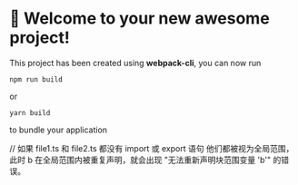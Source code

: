 # 🚀 Welcome to your new awesome project!

This project has been created using **webpack-cli**, you can now run

```
npm run build
```

or

```
yarn build
```

to bundle your application

// 如果 file1.ts 和 file2.ts 都没有 import 或 export 语句 他们都被视为全局范围，此时 b 在全局范围内被重复声明，就会出现 "无法重新声明块范围变量 'b'" 的错误。
